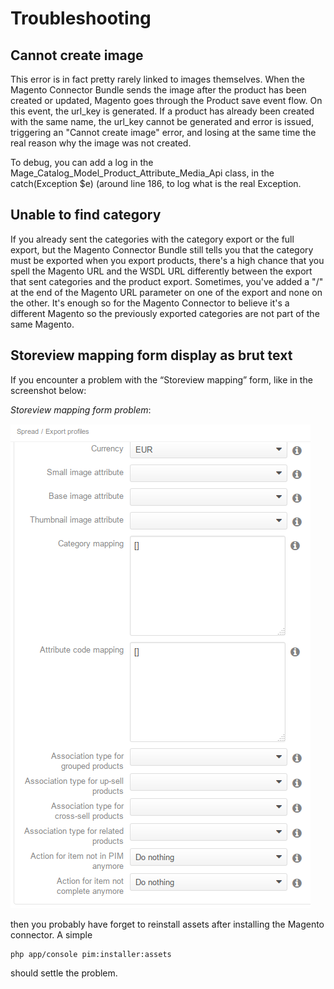 # Troubleshooting

## Cannot create image
This error is in fact pretty rarely linked to images themselves. When the Magento Connector Bundle sends the image after the product has been created or updated, Magento goes through the Product save event flow. On this event, the url_key is generated. If a product has already been created with the same name, the url_key cannot be generated and error is issued, triggering an "Cannot create image" error, and losing at the same time the real reason why the image was not created.

To debug, you can add a log in the Mage_Catalog_Model_Product_Attribute_Media_Api class, in the catch(Exception $e) (around line 186, to log what is the real Exception.

## Unable to find category
If you already sent the categories with the category export or the full export, but the Magento Connector Bundle still tells you that the category must be exported when you export products, there's a high chance that you spell the Magento URL and the WSDL URL differently between the export that sent categories and the product export. Sometimes, you've added a "/" at the end of the Magento URL parameter on one of the export and none on the other. It's enough so for the Magento Connector to believe it's a different Magento so the previously exported categories are not part of the same Magento.

## Storeview mapping form display as brut text

If you encounter a problem with the “Storeview mapping” form, like in the screenshot below:

*Storeview mapping form problem*:

![Storeview mapping form problem](./images/troubleshooting/storeview-trouble.png)

then you probably have forget to reinstall assets after installing the Magento connector. A simple

    php app/console pim:installer:assets
    
should settle the problem.
